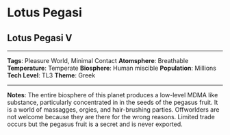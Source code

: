 # Lotus Pegasi

## Lotus Pegasi V

---

**Tags**:        Pleasure World, Minimal Contact 
**Atomsphere**:  Breathable 
**Temperature**: Temperate 
**Biosphere**:   Human miscible 
**Population**:  Millions 
**Tech Level**:  TL3 
**Theme**:       Greek

---

**Notes**: The entire biosphere of this planet produces a low-level MDMA like substance, particularly concentrated in in the seeds of the pegasus fruit. It is a world of massagges, orgies, and hair-brushing parties. Offworlders are not welcome because they are there for the wrong reasons. Limited trade occurs but the pegasus fruit is a secret and is never exported.